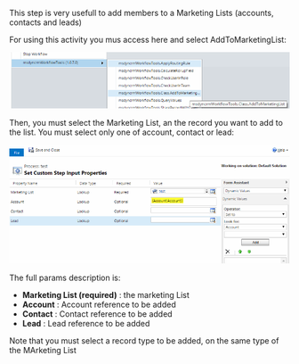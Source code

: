 This step is very usefull to add members to a Marketing Lists (accounts, contacts and leads)

For using this activity you mus access here and select AddToMarketingList:

![](Add%20To%20Marketing%20List_w2.gif)

Then, you must select the Marketing List, an the record you want to add to the list. You must select only one of account, contact or lead:

![](Add%20To%20Marketing%20List_wf3.gif)

The full params description is:
* **Marketing List (required)** : the marketing List
* **Account** : Account reference to be added 
* **Contact** : Contact reference to be added
* **Lead** : Lead reference to be added

Note that you must select a record type to be added, on the same type of the MArketing List

